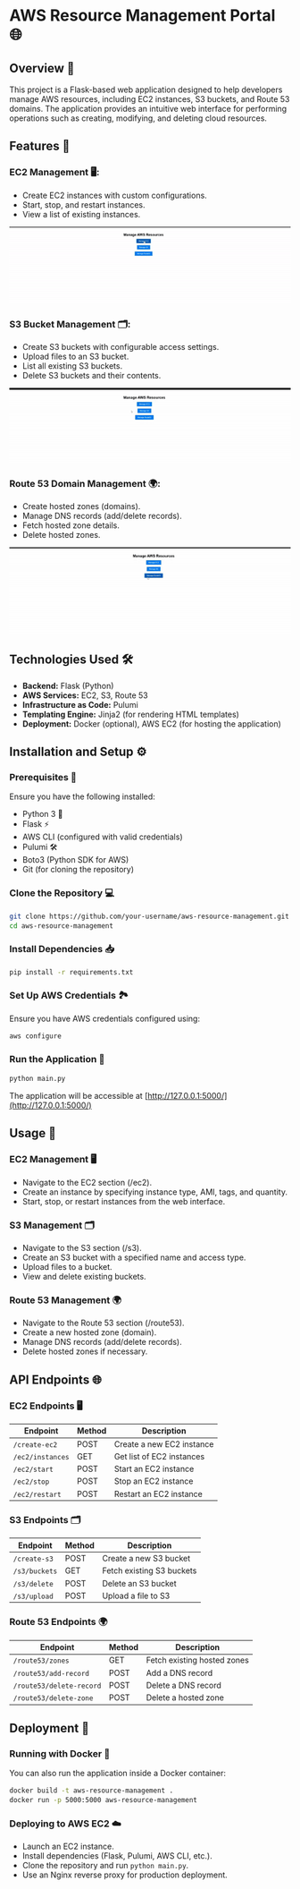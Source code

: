 # AWS Resource Management Portal 🌐

## Overview 📄

This project is a Flask-based web application designed to help developers manage AWS resources, including EC2 instances, S3 buckets, and Route 53 domains. The application provides an intuitive web interface for performing operations such as creating, modifying, and deleting cloud resources.

## Features 🚀

### EC2 Management 🖥️:

- Create EC2 instances with custom configurations.
- Start, stop, and restart instances.
- View a list of existing instances.


![EC2](gifs/ec2.gif)


### S3 Bucket Management 🗂️:

- Create S3 buckets with configurable access settings.
- Upload files to an S3 bucket.
- List all existing S3 buckets.
- Delete S3 buckets and their contents.


![S3](gifs/s3.gif)



### Route 53 Domain Management 🌍:

- Create hosted zones (domains).
- Manage DNS records (add/delete records).
- Fetch hosted zone details.
- Delete hosted zones.



![Route 53](gifs/route53.gif)



## Technologies Used 🛠️

- **Backend:** Flask (Python)
- **AWS Services:** EC2, S3, Route 53
- **Infrastructure as Code:** Pulumi
- **Templating Engine:** Jinja2 (for rendering HTML templates)
- **Deployment:** Docker (optional), AWS EC2 (for hosting the application)

## Installation and Setup ⚙️

### Prerequisites 🔑

Ensure you have the following installed:

- Python 3 🐍
- Flask ⚡
- AWS CLI (configured with valid credentials)
- Pulumi 🛠️
- Boto3 (Python SDK for AWS)
- Git (for cloning the repository)

### Clone the Repository 💻

```bash
git clone https://github.com/your-username/aws-resource-management.git
cd aws-resource-management
```

### Install Dependencies 📥

```bash
pip install -r requirements.txt
```

### Set Up AWS Credentials 🏞️

Ensure you have AWS credentials configured using:

```bash
aws configure
```

### Run the Application 🚶

```bash
python main.py
```

The application will be accessible at [http://127.0.0.1:5000/](http://127.0.0.1:5000/)

## Usage 📝

### EC2 Management 🖥️

- Navigate to the EC2 section (/ec2).
- Create an instance by specifying instance type, AMI, tags, and quantity.
- Start, stop, or restart instances from the web interface.

### S3 Management 🗂️

- Navigate to the S3 section (/s3).
- Create an S3 bucket with a specified name and access type.
- Upload files to a bucket.
- View and delete existing buckets.

### Route 53 Management 🌍

- Navigate to the Route 53 section (/route53).
- Create a new hosted zone (domain).
- Manage DNS records (add/delete records).
- Delete hosted zones if necessary.

## API Endpoints 🌐

### EC2 Endpoints 🖥️

| Endpoint         | Method | Description               |
| ---------------- | ------ | ------------------------- |
| `/create-ec2`    | POST   | Create a new EC2 instance |
| `/ec2/instances` | GET    | Get list of EC2 instances |
| `/ec2/start`     | POST   | Start an EC2 instance     |
| `/ec2/stop`      | POST   | Stop an EC2 instance      |
| `/ec2/restart`   | POST   | Restart an EC2 instance   |

### S3 Endpoints 🗂️

| Endpoint      | Method | Description               |
| ------------- | ------ | ------------------------- |
| `/create-s3`  | POST   | Create a new S3 bucket    |
| `/s3/buckets` | GET    | Fetch existing S3 buckets |
| `/s3/delete`  | POST   | Delete an S3 bucket       |
| `/s3/upload`  | POST   | Upload a file to S3       |

### Route 53 Endpoints 🌍

| Endpoint                 | Method | Description                 |
| ------------------------ | ------ | --------------------------- |
| `/route53/zones`         | GET    | Fetch existing hosted zones |
| `/route53/add-record`    | POST   | Add a DNS record            |
| `/route53/delete-record` | POST   | Delete a DNS record         |
| `/route53/delete-zone`   | POST   | Delete a hosted zone        |

## Deployment 🚀

### Running with Docker 🐳

You can also run the application inside a Docker container:

```bash
docker build -t aws-resource-management .
docker run -p 5000:5000 aws-resource-management
```

### Deploying to AWS EC2 ☁️

- Launch an EC2 instance.
- Install dependencies (Flask, Pulumi, AWS CLI, etc.).
- Clone the repository and run `python main.py`.
- Use an Nginx reverse proxy for production deployment.
